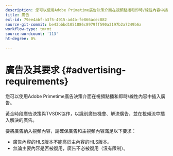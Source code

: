 ```yaml
---
description: 您可以使用Adobe Primetime廣告決策介面在視頻點播和即時/線性內容中插入廣告。
title: 廣告
exl-id: 79ee4abf-a3f5-4915-ad4b-fe866acec882
source-git-commit: be43bbbd1051886c8979ff590a3197b2a7249b6a
workflow-type: tm+mt
source-wordcount: '113'
ht-degree: 0%

---
```


# 廣告及其要求 {#advertising-requirements}

您可以使用Adobe Primetime廣告決策介面在視頻點播和即時/線性內容中插入廣告。

黃金時段廣告決策與TVSDK協作，以識別廣告機會、解決廣告，並在視頻流中插入解決的廣告。

要將廣告納入視頻內容，請確保廣告和主視頻內容滿足以下要求：

* 廣告內容的HLS版本不能高於主內容的HLS版本。
* 無論主要內容是否被復用，廣告不必被復用（沒有限制）。
